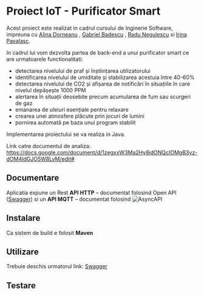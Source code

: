 # Proiect IoT - Purificator Smart

Acest proiect este realizat in cadrul cursului de Inginerie Software, impreuna cu [Alina Dorneanu](https://github.com/alina0311) , [Gabriel Badescu](https://github.com/BadescuGabi) , [Radu Negulescu](https://github.com/radunegulescu) si [Irina Pavalasc](https://github.com/IrinaPavalasc).

In cadrul lui vom dezvolta partea de back-end a unui purificator smart ce are urmatoarele functionalitati:

- detectarea nivelului de praf și înștiințarea utilizatorului 
- identificarea nivelului de umiditate și stabilizarea acestuia între 40-60%
- detectarea nivelului de CO2 și afișarea de notificări în situațiile în care nivelul depășește 1000 PPM
- alertarea în situații deosebite precum acumularea de fum sau scurgeri de gaz
- emanarea de uleiuri esențiale pentru relaxare
- crearea unei atmosfere plăcute prin jocuri de lumini
- pornirea automată pe baza unui program stabilit

Implementarea proiectului se va realiza in Java.

Link catre documentul de analiza: https://docs.google.com/document/d/1zegxxW3Ma2Hy8idONQcIOMgB3yz-dOM4IdGJO5W8LvM/edit#

## Documentare
Aplicatia expune un Rest **API HTTP** – documentat folosind Open API ([Swagger](http://localhost:8080/swagger-ui.html#/demo-application)) si un **API MQTT** – documentat folosind  ![AsyncAPI](asyncapi.yaml)

## Instalare
Ca sistem de build e folosit **Maven**

## Utilizare
Trebuie deschis urmatorul link: [Swagger](http://localhost:8080/swagger-ui.html#/demo-application)

## Testare
